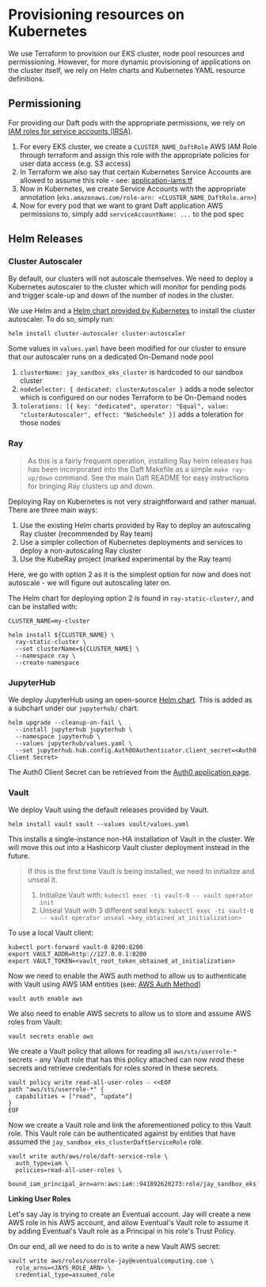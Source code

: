 # Provisioning resources on Kubernetes

We use Terraform to provision our EKS cluster, node pool resources and permissioning. However, for more dynamic provisioning of applications on the cluster itself, we rely on Helm charts and Kubernetes YAML resource definitions.

## Permissioning

For providing our Daft pods with the appropriate permissions, we rely on [IAM roles for service accounts (IRSA)](https://docs.aws.amazon.com/eks/latest/userguide/iam-roles-for-service-accounts.html).

1. For every EKS cluster, we create a `CLUSTER_NAME_DaftRole` AWS IAM Role through terraform and assign this role with the appropriate policies for user data access (e.g. S3 access)
2. In Terraform we also say that certain Kubernetes Service Accounts are allowed to assume this role - see: [application-iams.tf](https://github.com/Eventual-Inc/engine/blob/main/cloud-ops/modules/sandbox_eks_cluster/application-iams.tf#L26-L31)
3. Now in Kubernetes, we create Service Accounts with the appropriate annotation (`eks.amazonaws.com/role-arn: <CLUSTER_NAME_DaftRole.arn>`)
4. Now for every pod that we want to grant Daft application AWS permissions to, simply add `serviceAccountName: ...` to the pod spec

## Helm Releases

### Cluster Autoscaler

By default, our clusters will not autoscale themselves. We need to deploy a Kubernetes autoscaler to the cluster which will monitor for pending pods and trigger scale-up and down of the number of nodes in the cluster.

We use Helm and a [Helm chart provided by Kubernetes](https://github.com/kubernetes/autoscaler/tree/master/charts/cluster-autoscaler) to install the cluster autoscaler. To do so, simply run:

```
helm install cluster-autoscaler cluster-autoscaler
```

Some values in `values.yaml` have been modified for our cluster to ensure that our autoscaler runs on a dedicated On-Demand node pool

1. `clusterName: jay_sandbox_eks_cluster` is hardcoded to our sandbox cluster
2. `nodeSelector: { dedicated: clusterAutoscaler }` adds a node selector which is configured on our nodes Terraform to be On-Demand nodes
3. `tolerations: [{ key: "dedicated", operator: "Equal", value: "clusterAutoscaler", effect: "NoSchedule" }]` adds a toleration for those nodes

### Ray

> As this is a fairly frequent operation, installing Ray helm releases has has been incorporated into the Daft Makefile as a simple `make ray-up/down` command. See the main Daft README for easy instructions for bringing Ray clusters up and down.

Deploying Ray on Kubernetes is not very straightforward and rather manual. There are three main ways:

1. Use the existing Helm charts provided by Ray to deploy an autoscaling Ray cluster (recommended by Ray team)
2. Use a simpler collection of Kubernetes deployments and services to deploy a non-autoscaling Ray cluster
3. Use the KubeRay project (marked experimental by the Ray team)

Here, we go with option 2 as it is the simplest option for now and does not autoscale - we will figure out autoscaling later on.

The Helm chart for deploying option 2 is found in `ray-static-cluster/`, and can be installed with:

```
CLUSTER_NAME=my-cluster

helm install ${CLUSTER_NAME} \
  ray-static-cluster \
  --set clusterName=${CLUSTER_NAME} \
  --namespace ray \
  --create-namespace
```

### JupyterHub

We deploy JupyterHub using an open-source [Helm chart](https://github.com/jupyterhub/helm-chart). This is added as a subchart under our `jupyterhub/` chart.

```
helm upgrade --cleanup-on-fail \
  --install jupyterhub jupyterhub \
  --namespace jupyterhub \
  --values jupyterhub/values.yaml \
  --set jupyterhub.hub.config.Auth0OAuthenticator.client_secret=<Auth0 Client Secret>
```

The Auth0 Client Secret can be retrieved from the [Auth0 application page](https://manage.auth0.com/dashboard/us/dev-kn2voyk3/applications/zwLsZdOmbKRat6i5Ccm7pq8vfNSNZNvR/settings).

### Vault

We deploy Vault using the default releases provided by Vault.

```
helm install vault vault --values vault/values.yaml
```

This installs a single-instance non-HA installation of Vault in the cluster. We will move this out into a Hashicorp Vault cluster deployment instead in the future.

> If this is the first time Vault is being installed, we need to initialize and unseal it.
> 1. Initialize Vault with: `kubectl exec -ti vault-0 -- vault operator init`
> 2. Unseal Vault with  3 different seal keys: `kubectl exec -ti vault-0 -- vault operator unseal <key_obtained_at_initialization>`

To use a local Vault client:

```
kubectl port-forward vault-0 8200:8200
export VAULT_ADDR=http://127.0.0.1:8200
export VAULT_TOKEN=<vault_root_token_obtained_at_initialization>
```

Now we need to enable the AWS auth method to allow us to authenticate with Vault using AWS IAM entities (see: [AWS Auth Method](https://www.vaultproject.io/docs/auth/aws))

```
vault auth enable aws
```

We also need to enable AWS secrets to allow us to store and assume AWS roles from Vault:

```
vault secrets enable aws
```

We create a Vault policy that allows for reading all `aws/sts/userrole-*` secrets - any Vault role that has this policy attached can now *read* these secrets and retrieve credentials for roles stored in these secrets.

```
vault policy write read-all-user-roles - <<EOF
path "aws/sts/userrole-*" {
  capabilities = ["read", "update"]
}
EOF
```

Now we create a Vault role and link the aforementioned policy to this Vault role. This Vault role can be authenticated against by entities that have assumed the `jay_sandbox_eks_clusterDaftServiceRole` role.

```
vault write auth/aws/role/daft-service-role \
  auth_type=iam \
  policies=read-all-user-roles \
  bound_iam_principal_arn=arn:aws:iam::941892620273:role/jay_sandbox_eks_clusterDaftServiceRole
```

**Linking User Roles**

Let's say Jay is trying to create an Eventual account. Jay will create a new AWS role in his AWS account, and allow Eventual's Vault role to assume it by adding Eventual's Vault role as a Principal in his role's Trust Policy.

On our end, all we need to do is to write a new Vault AWS secret:

```
vault write aws/roles/userrole-jay@eventualcomputing.com \
  role_arns=<JAYS_ROLE_ARN> \
  credential_type=assumed_role
```
